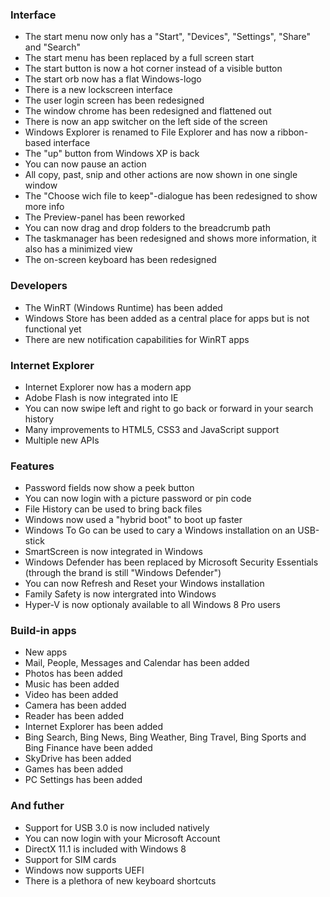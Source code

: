 ### Interface
- The start menu now only has a "Start", "Devices", "Settings", "Share" and "Search"
- The start menu has been replaced by a full screen start
- The start button is now a hot corner instead of a visible button
- The start orb now has a flat Windows-logo
- There is a new lockscreen interface
- The user login screen has been redesigned
- The window chrome has been redesigned and flattened out
- There is now an app switcher on the left side of the screen
- Windows Explorer is renamed to File Explorer and has now a ribbon-based interface
 - The "up" button from Windows XP is back
 - You can now pause an action
 - All copy, past, snip and other actions are now shown in one single window
 - The "Choose wich file to keep"-dialogue has been redesigned to show more info
 - The Preview-panel has been reworked
 - You can now drag and drop folders to the breadcrumb path
- The taskmanager has been redesigned and shows more information, it also has a minimized view
- The on-screen keyboard has been redesigned

### Developers
- The WinRT (Windows Runtime) has been added
- Windows Store has been added as a central place for apps but is not functional yet
- There are new notification capabilities for WinRT apps

### Internet Explorer
- Internet Explorer now has a modern app
- Adobe Flash is now integrated into IE
- You can now swipe left and right to go back or forward in your search history
- Many improvements to HTML5, CSS3 and JavaScript support
- Multiple new APIs

### Features
- Password fields now show a peek button
- You can now login with a picture password or pin code
- File History can be used to bring back files
- Windows now used a "hybrid boot" to boot up faster
- Windows To Go can be used to cary a Windows installation on an USB-stick
- SmartScreen is now integrated in Windows
- Windows Defender has been replaced by Microsoft Security Essentials (through the brand is still "Windows Defender")
- You can now Refresh and Reset your Windows installation
- Family Safety is now intergrated into Windows
- Hyper-V is now optionaly available to all Windows 8 Pro users

### Build-in apps
- New apps
 - Mail, People, Messages and Calendar has been added
 - Photos has been added
 - Music has been added
 - Video has been added
 - Camera has been added
 - Reader has been added
 - Internet Explorer has been added
 - Bing Search, Bing News, Bing Weather, Bing Travel, Bing Sports and Bing Finance have been added
 - SkyDrive has been added
 - Games has been added
 - PC Settings has been added

### And futher
- Support for USB 3.0 is now included natively
- You can now login with your Microsoft Account
- DirectX 11.1 is included with Windows 8
- Support for SIM cards
- Windows now supports UEFI
- There is a plethora of new keyboard shortcuts
